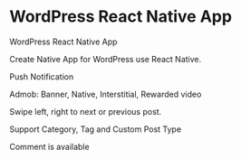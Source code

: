 # WordPress React Native App

WordPress React Native App

Create Native App for WordPress use React Native.

Push Notification

Admob: Banner, Native, Interstitial, Rewarded video

Swipe left, right to next or previous post.

Support Category, Tag and Custom Post Type

Comment is available

